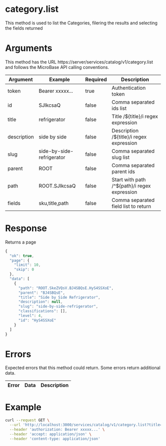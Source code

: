 # category.list

This method is used to list the Categories, filering the results and selecting the fields returned

# Arguments

This method has the URL https://server/services/catalog/v1/category.list and 
follows the MicroBase API calling conventions.

Argument | Example | Required | Description
---------|---------|----------|------------
token | Bearer xxxxx... | true | Authentication token
id | SJlkcsaQ | false | Comma separated ids list
title | refrigerator | false | Title /${title}/i regex expression
description | side by side | false | Description /${title}/i regex expression
slug | side-by-side-refrigerator | false | Comma separated slug list
parent | ROOT | false | Comma separated parent ids
path | ROOT.SJlkcsaQ | false | Start with path /^${path}/i regex expression
fields | sku,title,path | false | Comma separated field list to return

# Response

Returns a page
```javascript
{
  "ok": true,
  "page": {
    "limit": 10,
    "skip": 0
  },
  "data": [
    {
      "path": "ROOT.SkeZVQsV.BJ4SBQsE.HyS4SSXoE",
      "parent": "BJ4SBQsE",
      "title": "Side by Side Refrigerator",
      "description": null,
      "slug": "side-by-side-refrigerator",
      "classifications": [],
      "level": 4,
      "id": "HyS4SSXoE"
    }
  ]
}
```

# Errors

Expected errors that this method could return. Some errors return additional data.

Error | Data | Description
------|------|------------


# Example
```bash
curl --request GET \
  --url 'http://localhost:3000/services/catalog/v1/category.list?title=frigo&fields=sku,title,path' \
  --header 'authorization: Bearer xxxxx...' \
  --header 'accept: application/json' \
  --header 'content-type: application/json'
```
